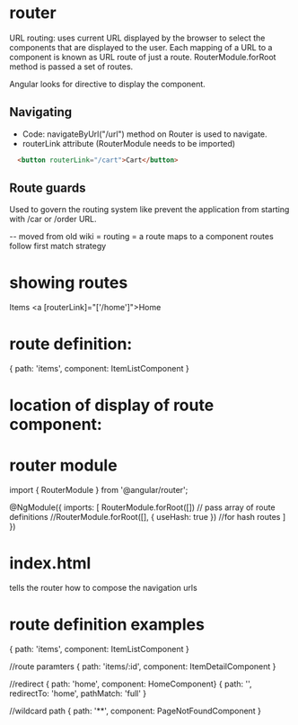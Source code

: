 # router

URL routing: uses current URL displayed by the browser to select the components that are displayed to the user.
Each mapping of a URL to a component is known as URL route of just a route.
RouterModule.forRoot method is passed a set of routes.

Angular looks for <router-outlet> directive to display the component.

## Navigating
- Code: navigateByUrl("/url") method on Router is used to navigate.
- routerLink attribute (RouterModule needs to be imported)
```html
  <button routerLink="/cart">Cart</button>
```

## Route guards
Used to govern the routing system like prevent the application from starting with /car or /order URL.






-- moved from old wiki
= routing =
a route maps to a component
routes follow first match strategy

# showing routes
<a routerLink="/items">Items</a>
<a [routerLink]="['/home']">Home</a>

# route definition:
{ path: 'items', component: ItemListComponent }

# location of display of route component:
<router-outlet></router-outlet>

# router module
import { RouterModule } from '@angular/router';

@NgModule({
  imports: [
    RouterModule.forRoot([]) // pass array of route definitions
    //RouterModule.forRoot([], { useHash: true }) //for hash routes
  ]
})


# index.html
<base href="/">
tells the router how to compose the navigation urls


# route definition examples
{ path: 'items', component: ItemListComponent }

//route paramters
{ path: 'items/:id', component: ItemDetailComponent }

//redirect
{ path: 'home', component: HomeComponent}
{ path: '', redirectTo: 'home', pathMatch: 'full' }

//wildcard path
{ path: '**', component: PageNotFoundComponent }

